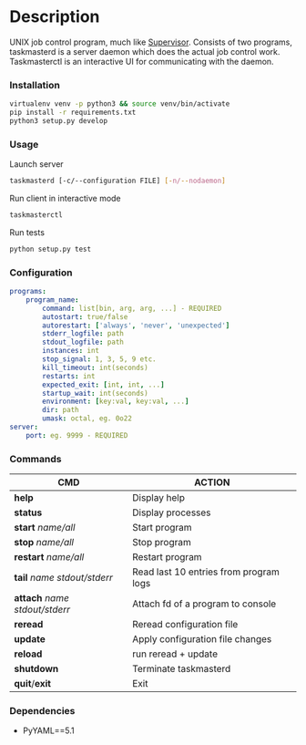 # Description
UNIX job control program, much like [Supervisor](http://supervisord.org/). Consists of two programs, taskmasterd is a server daemon which does the actual job control work. Taskmasterctl is an interactive UI for communicating with the daemon.

### Installation
```sh
virtualenv venv -p python3 && source venv/bin/activate
pip install -r requirements.txt
python3 setup.py develop
```

### Usage

Launch server
```sh
taskmasterd [-c/--configuration FILE] [-n/--nodaemon]
```

Run client in interactive mode
```sh
taskmasterctl
```

Run tests
```sh
python setup.py test
```

### Configuration
```yaml
programs:
    program_name:
        command: list[bin, arg, arg, ...] - REQUIRED
        autostart: true/false
        autorestart: ['always', 'never', 'unexpected']
        stderr_logfile: path
        stdout_logfile: path
        instances: int
        stop_signal: 1, 3, 5, 9 etc.
        kill_timeout: int(seconds)
        restarts: int
        expected_exit: [int, int, ...]
        startup_wait: int(seconds)
        environment: [key:val, key:val, ...]
        dir: path
        umask: octal, eg. 0o22
server:
    port: eg. 9999 - REQUIRED
```

### Commands
| CMD | ACTION |
|---------|---------|
| **help** | Display help |
| **status** | Display processes |
| **start** *name/all* | Start program |
| **stop** *name/all* | Stop program |
| **restart** *name/all* | Restart program |
| **tail** *name stdout/stderr* | Read last 10 entries from program logs |
| **attach** *name stdout/stderr* | Attach fd of a program to console |
| **reread** | Reread configuration file |
| **update** | Apply configuration file changes |
| **reload** | run reread + update |
| **shutdown** | Terminate taskmasterd |
| **quit**/**exit** | Exit |

### Dependencies
- PyYAML==5.1
